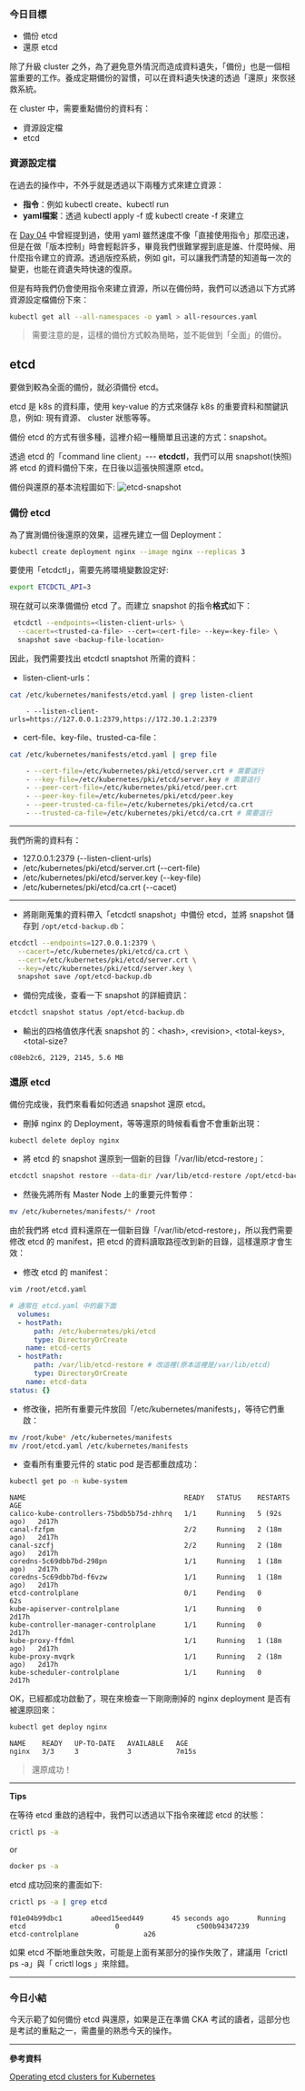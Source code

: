 ### 今日目標

* 備份 etcd
* 還原 etcd

除了升級 cluster 之外，為了避免意外情況而造成資料遺失，「備份」也是一個相當重要的工作。養成定期備份的習慣，可以在資料遺失快速的透過「還原」來恢拯救系統。

在 cluster 中，需要重點備份的資料有：

  * 資源設定檔
  * etcd

### 資源設定檔

在過去的操作中，不外乎就是透過以下兩種方式來建立資源：

  * **指令**：例如 kubectl create、kubectl run
  * **yaml檔案**：透過 kubectl apply -f 或 kubectl create -f 來建立

在 [Day 04](https://ithelp.ithome.com.tw/articles/10345796) 中曾經提到過，使用 yaml 雖然速度不像「直接使用指令」那麼迅速，但是在做「版本控制」時會輕鬆許多，畢竟我們很難掌握到底是誰、什麼時候、用什麼指令建立的資源。透過版控系統，例如 git，可以讓我們清楚的知道每一次的變更，也能在資遺失時快速的復原。

但是有時我們仍會使用指令來建立資源，所以在備份時，我們可以透過以下方式將資源設定檔備份下來：

```bash
kubectl get all --all-namespaces -o yaml > all-resources.yaml
```
> 需要注意的是，這樣的備份方式較為簡略，並不能做到「全面」的備份。

## etcd

要做到較為全面的備份，就必須備份 etcd。

etcd 是 k8s 的資料庫，使用 key-value 的方式來儲存 k8s 的重要資料和關鍵訊息，例如: 現有資源、 cluster 狀態等等。

備份 etcd 的方式有很多種，這裡介紹一種簡單且迅速的方式：snapshot。

透過 etcd 的「command line client」--- **etcdctl**，我們可以用 snapshot(快照) 將 etcd 的資料備份下來，在日後以這張快照還原 etcd。

備份與還原的基本流程圖如下:
![etcd-snapshot](20-1-etcd-backup.png)

### 備份 etcd

為了實測備份後還原的效果，這裡先建立一個 Deployment：
```bash
kubectl create deployment nginx --image nginx --replicas 3
```

要使用「etcdctl」，需要先將環境變數設定好:
```bash
export ETCDCTL_API=3
```

現在就可以來準備備份 etcd 了。而建立 snapshot 的指令**格式**如下：
```bash
 etcdctl --endpoints=<listen-client-urls> \
  --cacert=<trusted-ca-file> --cert=<cert-file> --key=<key-file> \
  snapshot save <backup-file-location>
```

因此，我們需要找出 etcdctl snaptshot 所需的資料：

* listen-client-urls：
```bash
cat /etc/kubernetes/manifests/etcd.yaml | grep listen-client
```
```text
    - --listen-client-urls=https://127.0.0.1:2379,https://172.30.1.2:2379
```

* cert-file、key-file、trusted-ca-file：
```bash
cat /etc/kubernetes/manifests/etcd.yaml | grep file
```
```bash
    - --cert-file=/etc/kubernetes/pki/etcd/server.crt # 需要這行
    - --key-file=/etc/kubernetes/pki/etcd/server.key # 需要這行
    - --peer-cert-file=/etc/kubernetes/pki/etcd/peer.crt
    - --peer-key-file=/etc/kubernetes/pki/etcd/peer.key
    - --peer-trusted-ca-file=/etc/kubernetes/pki/etcd/ca.crt
    - --trusted-ca-file=/etc/kubernetes/pki/etcd/ca.crt # 需要這行
```
---

我們所需的資料有：

  * 127.0.0.1:2379 (--listen-client-urls)
  * /etc/kubernetes/pki/etcd/server.crt (--cert-file)
  * /etc/kubernetes/pki/etcd/server.key (--key-file)
  * /etc/kubernetes/pki/etcd/ca.crt (--cacet)

***

* 將剛剛蒐集的資料帶入「etcdctl snapshot」中備份 etcd，並將 snapshot 儲存到 `/opt/etcd-backup.db`：
```bash
etcdctl --endpoints=127.0.0.1:2379 \
  --cacert=/etc/kubernetes/pki/etcd/ca.crt \
  --cert=/etc/kubernetes/pki/etcd/server.crt \
  --key=/etc/kubernetes/pki/etcd/server.key \
  snapshot save /opt/etcd-backup.db
```

* 備份完成後，查看一下 snapshot 的詳細資訊：
```bash
etcdctl snapshot status /opt/etcd-backup.db
```

* 輸出的四格值依序代表 snapshot 的：\<hash>, \<revision>, \<total-keys>, \<total-size?
```
c08eb2c6, 2129, 2145, 5.6 MB
```


### 還原 etcd

備份完成後，我們來看看如何透過 snapshot 還原 etcd。

* 刪掉 nginx 的 Deployment，等等還原的時候看看會不會重新出現：
```bash
kubectl delete deploy nginx
```

* 將 etcd 的 snapshot 還原到一個新的目錄「/var/lib/etcd-restore」：
```bash
etcdctl snapshot restore --data-dir /var/lib/etcd-restore /opt/etcd-backup.db
```

* 然後先將所有 Master Node 上的重要元件暫停：
```bash
mv /etc/kubernetes/manifests/* /root
```

由於我們將 etcd 資料還原在一個新目錄「/var/lib/etcd-restore」，所以我們需要修改 etcd 的 manifest，把 etcd 的資料讀取路徑改到新的目錄，這樣還原才會生效：

* 修改 etcd 的 manifest：
```bash
vim /root/etcd.yaml
```
```yaml
# 通常在 etcd.yaml 中的最下面
  volumes:
  - hostPath:
      path: /etc/kubernetes/pki/etcd
      type: DirectoryOrCreate
    name: etcd-certs
  - hostPath:
      path: /var/lib/etcd-restore # 改這裡(原本這裡是/var/lib/etcd)
      type: DirectoryOrCreate
    name: etcd-data 
status: {}
```

* 修改後，把所有重要元件放回「/etc/kubernetes/manifests」，等待它們重啟：
```bash
mv /root/kube* /etc/kubernetes/manifests
mv /root/etcd.yaml /etc/kubernetes/manifests
```

* 查看所有重要元件的 static pod 是否都重啟成功：
```bash
kubectl get po -n kube-system
```
```text
NAME                                       READY   STATUS    RESTARTS      AGE
calico-kube-controllers-75bdb5b75d-zhhrq   1/1     Running   5 (92s ago)   2d17h
canal-fzfpm                                2/2     Running   2 (18m ago)   2d17h
canal-szcfj                                2/2     Running   2 (18m ago)   2d17h
coredns-5c69dbb7bd-298pn                   1/1     Running   1 (18m ago)   2d17h
coredns-5c69dbb7bd-f6vzw                   1/1     Running   1 (18m ago)   2d17h
etcd-controlplane                          0/1     Pending   0             62s
kube-apiserver-controlplane                1/1     Running   0             2d17h
kube-controller-manager-controlplane       1/1     Running   0             2d17h
kube-proxy-ffdml                           1/1     Running   1 (18m ago)   2d17h
kube-proxy-mvqrk                           1/1     Running   2 (18m ago)   2d17h
kube-scheduler-controlplane                1/1     Running   0             2d17h
```

OK，已經都成功啟動了，現在來檢查一下剛剛刪掉的 nginx deployment 是否有被還原回來：

```bash
kubectl get deploy nginx
```
```text
NAME    READY   UP-TO-DATE   AVAILABLE   AGE
nginx   3/3     3            3           7m15s
```
> 還原成功！

---
**Tips**

在等待 etcd 重啟的過程中，我們可以透過以下指令來確認 etcd 的狀態：
```bash
crictl ps -a
```
or
```bash
docker ps -a
```

etcd 成功回來的畫面如下:
```bash
crictl ps -a | grep etcd
```
```text
f01e04b99dbc1       a0eed15eed449       45 seconds ago       Running             etcd                      0                   c500b94347239       etcd-controlplane                a26
```

如果 etcd 不斷地重啟失敗，可能是上面有某部分的操作失敗了，建議用「crictl ps -a」與「 crictl logs 」來除錯。

***

### 今日小結

今天示範了如何備份 etcd 與還原，如果是正在準備 CKA 考試的讀者，這部分也是考試的重點之一，需盡量的熟悉今天的操作。

----

**參考資料**

[Operating etcd clusters for Kubernetes](https://kubernetes.io/docs/tasks/administer-cluster/configure-upgrade-etcd/)


